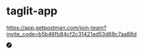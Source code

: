 # taglit-app
https://app.getpostman.com/join-team?invite_code=b5b46fb84cf2c31421ad53d68c7aa88d

<svg xmlns="http://www.w3.org/2000/svg" aria-hidden="true" role="img" width="1em" height="1em" preserveAspectRatio="xMidYMid meet" viewBox="0 0 24 24"><path fill="currentColor" d="M13.527.099C6.955-.744.942 3.9.099 10.473c-.843 6.572 3.8 12.584 10.373 13.428c6.573.843 12.587-3.801 13.428-10.374C24.744 6.955 20.101.943 13.527.099zm2.471 7.485a.855.855 0 0 0-.593.25l-4.453 4.453l-.307-.307l-.643-.643c4.389-4.376 5.18-4.418 5.996-3.753zm-4.863 4.861l4.44-4.44a.62.62 0 1 1 .847.903l-4.699 4.125l-.588-.588zm.33.694l-1.1.238a.06.06 0 0 1-.067-.032a.06.06 0 0 1 .01-.073l.645-.645l.512.512zm-2.803-.459l1.172-1.172l.879.878l-1.979.426a.074.074 0 0 1-.085-.039a.072.072 0 0 1 .013-.093zm-3.646 6.058a.076.076 0 0 1-.069-.083a.077.077 0 0 1 .022-.046h.002l.946-.946l1.222 1.222l-2.123-.147zm2.425-1.256a.228.228 0 0 0-.117.256l.203.865a.125.125 0 0 1-.211.117h-.003l-.934-.934l-.294-.295l3.762-3.758l1.82-.393l.874.874c-1.255 1.102-2.971 2.201-5.1 3.268zm5.279-3.428h-.002l-.839-.839l4.699-4.125a.952.952 0 0 0 .119-.127c-.148 1.345-2.029 3.245-3.977 5.091zm3.657-6.46l-.003-.002a1.822 1.822 0 0 1 2.459-2.684l-1.61 1.613a.119.119 0 0 0 0 .169l1.247 1.247a1.817 1.817 0 0 1-2.093-.343zm2.578 0a1.714 1.714 0 0 1-.271.218h-.001l-1.207-1.207l1.533-1.533c.661.72.637 1.832-.054 2.522zm-.1-1.544a.143.143 0 0 0-.053.157a.416.416 0 0 1-.053.45a.14.14 0 0 0 .023.197a.141.141 0 0 0 .084.03a.14.14 0 0 0 .106-.05a.691.691 0 0 0 .087-.751a.138.138 0 0 0-.194-.033z"/>   <image xlink:href="https://app.getpostman.com/join-team?invite_code=b5b46fb84cf2c31421ad53d68c7aa88d" x="10" y="25" height="100" width="100">
       <desc>Postman</desc>
     </image>
</svg>
